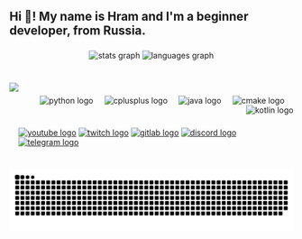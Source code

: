 <h2 align="left">Hi 👋! My name is Hram and I'm a beginner developer, from Russia.</h2>

###

<div align="center">
  <img src="https://github-readme-stats.vercel.app/api?username=Hramchik&hide_title=true&hide_rank=true&show_icons=true&include_all_commits=true&count_private=true&disable_animations=false&theme=dracula&locale=en&hide_border=true" height="150" alt="stats graph"  />
  <img src="https://github-readme-stats.vercel.app/api/top-langs?username=Hramchik&locale=en&hide_title=true&layout=compact&card_width=320&langs_count=5&theme=dracula&hide_border=true" height="150" alt="languages graph"  />
</div>

###

<br clear="both">

<img align="left" height="150" src="https://i.imgflip.com/65efzo.gif"  />

###

<div align="right">
  <img src="https://skillicons.dev/icons?i=py" height="40" alt="python logo"  />
  <img width="12" />
  <img src="https://skillicons.dev/icons?i=cpp" height="40" alt="cplusplus logo"  />
  <img width="12" />
  <img src="https://skillicons.dev/icons?i=java" height="40" alt="java logo"  />
  <img width="12" />
  <img src="https://skillicons.dev/icons?i=cmake" height="40" alt="cmake logo"  />
  <img width="12" />
  <img src="https://skillicons.dev/icons?i=kotlin" height="40" alt="kotlin logo"  />
</div>

###

[![youtube logo](https://raw.githubusercontent.com/maurodesouza/profile-readme-generator/master/src/assets/icons/social/youtube/default.svg)](https://www.youtube.com/@HramOfficial)
[![twitch logo](https://raw.githubusercontent.com/maurodesouza/profile-readme-generator/master/src/assets/icons/social/twitch/default.svg)](https://www.twitch.tv/hramz_)
[![gitlab logo](https://raw.githubusercontent.com/maurodesouza/profile-readme-generator/master/src/assets/icons/social/gitlab/default.svg)](https://gitlab.com/)
[![discord logo](https://raw.githubusercontent.com/maurodesouza/profile-readme-generator/master/src/assets/icons/social/discord/default.svg)](https://discord.gg/QWK294ZYeu)
[![telegram logo](https://raw.githubusercontent.com/maurodesouza/profile-readme-generator/master/src/assets/icons/social/telegram/default.svg)](https://t.me/Hramchiks)


###

<br clear="both">

<img src="https://raw.githubusercontent.com/Hramchik/Hramchik/output/snake.svg" alt="Snake animation" />

###
